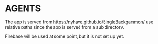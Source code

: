 # AGENTS

The app is served from https://nyhave.github.io/SingleBackgammon/ use relative paths since the app is served from a sub directory.

Firebase will be used at some point, but it is not set up yet.
